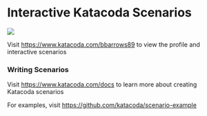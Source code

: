 # Interactive Katacoda Scenarios

[![](http://shields.katacoda.com/katacoda/bbarrows89/count.svg)](https://www.katacoda.com/bbarrows89 "Get your profile on Katacoda.com")

Visit https://www.katacoda.com/bbarrows89 to view the profile and interactive scenarios

### Writing Scenarios
Visit https://www.katacoda.com/docs to learn more about creating Katacoda scenarios

For examples, visit https://github.com/katacoda/scenario-example
